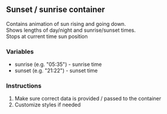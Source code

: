 ## Sunset / sunrise container

Contains animation of sun rising and going down.    
Shows lengths of day/night and sunrise/sunset times.  
Stops at current time sun position

### Variables 
- sunrise (e.g. "05:35") - sunrise time
- sunset (e.g. "21:22") - sunset time

### Instructions 
1. Make sure correct data is provided / passed to the container 
2. Customize styles if needed
